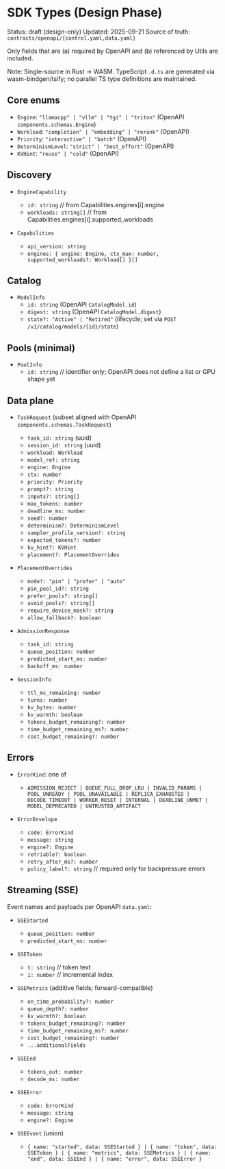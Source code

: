 # SDK Types (Design Phase)

Status: draft (design-only)
Updated: 2025-09-21
Source of truth: `contracts/openapi/{control.yaml,data.yaml}`

Only fields that are (a) required by OpenAPI and (b) referenced by Utils are included.

Note: Single-source in Rust → WASM. TypeScript `.d.ts` are generated via wasm-bindgen/tsify; no parallel TS type definitions are maintained.

## Core enums

- `Engine`: `"llamacpp" | "vllm" | "tgi" | "triton"` (OpenAPI `components.schemas.Engine`)
- `Workload`: `"completion" | "embedding" | "rerank"` (OpenAPI)
- `Priority`: `"interactive" | "batch"` (OpenAPI)
- `DeterminismLevel`: `"strict" | "best_effort"` (OpenAPI)
- `KVHint`: `"reuse" | "cold"` (OpenAPI)

## Discovery

- `EngineCapability`
  - `id: string`  // from Capabilities.engines[i].engine
  - `workloads: string[]`  // from Capabilities.engines[i].supported_workloads

- `Capabilities`
  - `api_version: string`
  - `engines: { engine: Engine, ctx_max: number, supported_workloads?: Workload[] }[]`

## Catalog

- `ModelInfo`
  - `id: string` (OpenAPI `CatalogModel.id`)
  - `digest: string` (OpenAPI `CatalogModel.digest`)
  - `state?: "Active" | "Retired"` (lifecycle; set via `POST /v1/catalog/models/{id}/state`)

## Pools (minimal)

- `PoolInfo`
  - `id: string`  // identifier only; OpenAPI does not define a list or GPU shape yet

## Data plane

- `TaskRequest` (subset aligned with OpenAPI `components.schemas.TaskRequest`)
  - `task_id: string` (uuid)
  - `session_id: string` (uuid)
  - `workload: Workload`
  - `model_ref: string`
  - `engine: Engine`
  - `ctx: number`
  - `priority: Priority`
  - `prompt?: string`
  - `inputs?: string[]`
  - `max_tokens: number`
  - `deadline_ms: number`
  - `seed?: number`
  - `determinism?: DeterminismLevel`
  - `sampler_profile_version?: string`
  - `expected_tokens?: number`
  - `kv_hint?: KVHint`
  - `placement?: PlacementOverrides`

- `PlacementOverrides`
  - `mode?: "pin" | "prefer" | "auto"`
  - `pin_pool_id?: string`
  - `prefer_pools?: string[]`
  - `avoid_pools?: string[]`
  - `require_device_mask?: string`
  - `allow_fallback?: boolean`

- `AdmissionResponse`
  - `task_id: string`
  - `queue_position: number`
  - `predicted_start_ms: number`
  - `backoff_ms: number`

- `SessionInfo`
  - `ttl_ms_remaining: number`
  - `turns: number`
  - `kv_bytes: number`
  - `kv_warmth: boolean`
  - `tokens_budget_remaining?: number`
  - `time_budget_remaining_ms?: number`
  - `cost_budget_remaining?: number`

## Errors

- `ErrorKind`: one of
  - `ADMISSION_REJECT | QUEUE_FULL_DROP_LRU | INVALID_PARAMS | POOL_UNREADY | POOL_UNAVAILABLE | REPLICA_EXHAUSTED | DECODE_TIMEOUT | WORKER_RESET | INTERNAL | DEADLINE_UNMET | MODEL_DEPRECATED | UNTRUSTED_ARTIFACT`

- `ErrorEnvelope`
  - `code: ErrorKind`
  - `message: string`
  - `engine?: Engine`
  - `retriable?: boolean`
  - `retry_after_ms?: number`
  - `policy_label?: string`  // required only for backpressure errors

## Streaming (SSE)

Event names and payloads per OpenAPI `data.yaml`:

- `SSEStarted`
  - `queue_position: number`
  - `predicted_start_ms: number`

- `SSEToken`
  - `t: string`  // token text
  - `i: number`  // incremental index

- `SSEMetrics` (additive fields; forward-compatible)
  - `on_time_probability?: number`
  - `queue_depth?: number`
  - `kv_warmth?: boolean`
  - `tokens_budget_remaining?: number`
  - `time_budget_remaining_ms?: number`
  - `cost_budget_remaining?: number`
  - `...additionalFields`

- `SSEEnd`
  - `tokens_out: number`
  - `decode_ms: number`

- `SSEError`
  - `code: ErrorKind`
  - `message: string`
  - `engine?: Engine`

- `SSEEvent` (union)
  - `{ name: "started", data: SSEStarted } | { name: "token", data: SSEToken } | { name: "metrics", data: SSEMetrics } | { name: "end", data: SSEEnd } | { name: "error", data: SSEError }`
